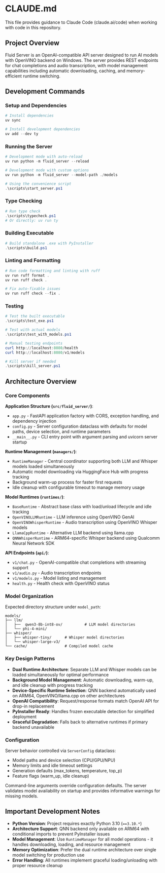 # CLAUDE.md

This file provides guidance to Claude Code (claude.ai/code) when working with code in this repository.

## Project Overview

Fluid Server is an OpenAI-compatible API server designed to run AI models with OpenVINO backend on Windows. The server provides REST endpoints for chat completions and audio transcription, with model management capabilities including automatic downloading, caching, and memory-efficient runtime switching.

## Development Commands

### Setup and Dependencies
```powershell
# Install dependencies
uv sync

# Install development dependencies  
uv add --dev ty
```

### Running the Server
```powershell
# Development mode with auto-reload
uv run python -m fluid_server --reload

# Development mode with custom options
uv run python -m fluid_server --model-path ./models

# Using the convenience script
.\scripts\start_server.ps1
```

### Type Checking
```powershell
# Run type check
.\scripts\typecheck.ps1
# Or directly: uv run ty
```

### Building Executable
```powershell
# Build standalone .exe with PyInstaller
.\scripts\build.ps1
```

### Linting and Formatting
```powershell
# Run code formatting and linting with ruff
uv run ruff format .
uv run ruff check .

# Fix auto-fixable issues
uv run ruff check --fix .
```

### Testing
```powershell
# Test the built executable
.\scripts\test_exe.ps1

# Test with actual models
.\scripts\test_with_models.ps1

# Manual testing endpoints
curl http://localhost:8080/health
curl http://localhost:8080/v1/models

# Kill server if needed
.\scripts\kill_server.ps1
```

## Architecture Overview

### Core Components

**Application Structure (`src/fluid_server/`)**:
- `app.py` - FastAPI application factory with CORS, exception handling, and dependency injection
- `config.py` - Server configuration dataclass with defaults for model paths, device selection, and runtime parameters
- `__main__.py` - CLI entry point with argument parsing and uvicorn server startup

**Runtime Management (`managers/`)**:
- `RuntimeManager` - Central coordinator supporting both LLM and Whisper models loaded simultaneously
- Automatic model downloading via HuggingFace Hub with progress tracking
- Background warm-up process for faster first requests
- Idle cleanup with configurable timeout to manage memory usage

**Model Runtimes (`runtimes/`)**:
- `BaseRuntime` - Abstract base class with load/unload lifecycle and idle tracking
- `OpenVINOLLMRuntime` - LLM inference using OpenVINO GenAI
- `OpenVINOWhisperRuntime` - Audio transcription using OpenVINO Whisper models
- `LlamaCppRuntime` - Alternative LLM backend using llama.cpp
- `QNNWhisperRuntime` - ARM64-specific Whisper backend using Qualcomm Neural Network SDK

**API Endpoints (`api/`)**:
- `v1/chat.py` - OpenAI-compatible chat completions with streaming support
- `v1/audio.py` - Audio transcription endpoints
- `v1/models.py` - Model listing and management
- `health.py` - Health check with OpenVINO status

### Model Organization

Expected directory structure under `model_path`:
```
models/
├── llm/
│   ├──  qwen3-8b-int8-ov/          # LLM model directories
│   └── phi-4-mini/
├── whisper/
│   ├── whisper-tiny/      # Whisper model directories  
│   └── whisper-large-v3/
└── cache/                 # Compiled model cache
```

### Key Design Patterns

- **Dual Runtime Architecture**: Separate LLM and Whisper models can be loaded simultaneously for optimal performance
- **Background Model Management**: Automatic downloading, warm-up, and idle cleanup with progress tracking
- **Device-Specific Runtime Selection**: QNN backend automatically used on ARM64, OpenVINO/llama.cpp on other architectures
- **OpenAI Compatibility**: Request/response formats match OpenAI API for drop-in replacement
- **PyInstaller Ready**: Handles frozen executable detection for simplified deployment
- **Graceful Degradation**: Falls back to alternative runtimes if primary backend unavailable

### Configuration

Server behavior controlled via `ServerConfig` dataclass:
- Model paths and device selection (CPU/GPU/NPU)
- Memory limits and idle timeout settings
- Generation defaults (max_tokens, temperature, top_p)
- Feature flags (warm_up, idle cleanup)

Command-line arguments override configuration defaults. The server validates model availability on startup and provides informative warnings for missing models.

## Important Development Notes

- **Python Version**: Project requires exactly Python 3.10 (`==3.10.*`)
- **Architecture Support**: QNN backend only available on ARM64 with conditional imports to prevent PyInstaller issues
- **Model Management**: Use `RuntimeManager` for all model operations - it handles downloading, loading, and resource management
- **Memory Optimization**: Prefer the dual runtime architecture over single model switching for production use
- **Error Handling**: All runtimes implement graceful loading/unloading with proper resource cleanup